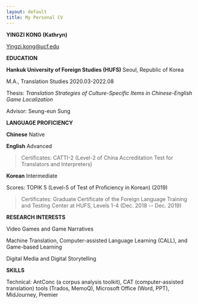 ```yaml
---
layout: default
title: My Personal CV
---
```


**YINGZI KONG (Kathryn)**

<Yingzi.kong@ucf.edu>

**EDUCATION**

**Hankuk University of Foreign Studies (HUFS)** Seoul, Republic of Korea

M.A., Translation Studies 2020.03-2022.08

Thesis: *Translation Strategies of Culture-Specific Items in
Chinese-English Game Localization*

Advisor: Seung-eun Sung

**LANGUAGE PROFICIENCY**

**Chinese** Native

**English** Advanced

> Certificates: CATTI-2 (Level-2 of China Accreditation Test for
> Translators and Interpreters)

**Korean** Intermediate

Scores: TOPIK 5 (Level-5 of Test of Proficiency in Korean) (2019)

> Certificates: Graduate Certificate of the Foreign Language Training
> and Testing Center at HUFS, Levels 1-4 (Dec. 2018 -- Dec. 2019)

**RESEARCH INTERESTS**

Video Games and Game Narratives

Machine Translation, Computer-assisted Language Learning (CALL), and
Game-based Learning

Digital Media and Digital Storytelling

**SKILLS**

Technical: AntConc (a corpus analysis toolkit), CAT (computer-assisted
translation) tools (Trados, MemoQ), Microsoft Office (Word, PPT),
MidJourney, Premier
